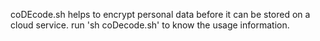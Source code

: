 coDEcode.sh helps to encrypt personal data before it can be stored on a cloud service. run 'sh coDecode.sh' to know the usage information.

